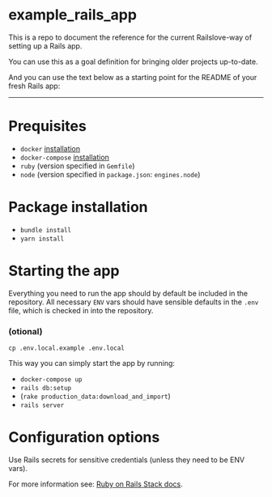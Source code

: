 # example_rails_app

This is a repo to document the reference for the current Railslove-way of setting up a Rails app.

You can use this as a goal definition for bringing older projects up-to-date.

And you can use the text below as a starting point for the README of your fresh Rails app:

----

# Prequisites

* `docker` [installation](https://docs.docker.com/install/)
* `docker-compose` [installation](https://docs.docker.com/compose/install/)
* `ruby` (version specified in `Gemfile`)
* `node` (version specified in `package.json`: `engines.node`)

# Package installation

* `bundle install`
* `yarn install`

# Starting the app

Everything you need to run the app should by default be included in the repository.  All necessary `ENV` vars should have sensible defaults in the `.env` file, which is checked in into the repository.

### (otional) 

`cp .env.local.example .env.local` 

This way you can simply start the app by running:

* `docker-compose up`
* `rails db:setup`
* (`rake production_data:download_and_import`)
* `rails server`

# Configuration options

Use Rails secrets for sensitive credentials (unless they need to be ENV vars).

For more information see: [Ruby on Rails Stack docs](https://paper.dropbox.com/doc/Ruby-on-Rails-Stack--AhoqRW~2JNzwT8eLnUD8TFOvAg-MWCJEp2LzHBXTTXO61rot).


